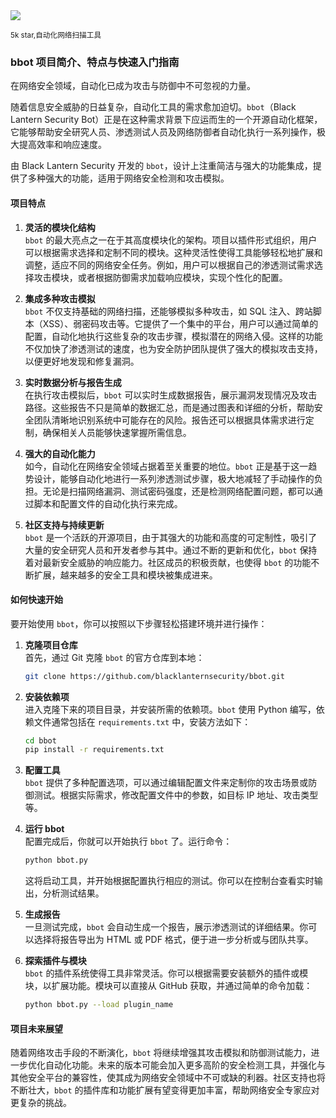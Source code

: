
<img src="/assets/image/241122-bbot.png">

<small>5k star,自动化网络扫描工具</small>


### bbot 项目简介、特点与快速入门指南

在网络安全领域，自动化已成为攻击与防御中不可忽视的力量。

随着信息安全威胁的日益复杂，自动化工具的需求愈加迫切。`bbot`（Black Lantern Security Bot）正是在这种需求背景下应运而生的一个开源自动化框架，它能够帮助安全研究人员、渗透测试人员及网络防御者自动化执行一系列操作，极大提高效率和响应速度。

由 Black Lantern Security 开发的 `bbot`，设计上注重简洁与强大的功能集成，提供了多种强大的功能，适用于网络安全检测和攻击模拟。



#### 项目特点

1. **灵活的模块化结构**  
   `bbot` 的最大亮点之一在于其高度模块化的架构。项目以插件形式组织，用户可以根据需求选择和定制不同的模块。这种灵活性使得工具能够轻松地扩展和调整，适应不同的网络安全任务。例如，用户可以根据自己的渗透测试需求选择攻击模块，或者根据防御需求加载响应模块，实现个性化的配置。

2. **集成多种攻击模拟**  
   `bbot` 不仅支持基础的网络扫描，还能够模拟多种攻击，如 SQL 注入、跨站脚本（XSS）、弱密码攻击等。它提供了一个集中的平台，用户可以通过简单的配置，自动化地执行这些复杂的攻击步骤，模拟潜在的网络入侵。这样的功能不仅加快了渗透测试的速度，也为安全防护团队提供了强大的模拟攻击支持，以便更好地发现和修复漏洞。

3. **实时数据分析与报告生成**  
   在执行攻击模拟后，`bbot` 可以实时生成数据报告，展示漏洞发现情况及攻击路径。这些报告不只是简单的数据汇总，而是通过图表和详细的分析，帮助安全团队清晰地识别系统中可能存在的风险。报告还可以根据具体需求进行定制，确保相关人员能够快速掌握所需信息。

4. **强大的自动化能力**  
   如今，自动化在网络安全领域占据着至关重要的地位。`bbot` 正是基于这一趋势设计，能够自动化地进行一系列渗透测试步骤，极大地减轻了手动操作的负担。无论是扫描网络漏洞、测试密码强度，还是检测网络配置问题，都可以通过脚本和配置文件的自动化执行来完成。

5. **社区支持与持续更新**  
   `bbot` 是一个活跃的开源项目，由于其强大的功能和高度的可定制性，吸引了大量的安全研究人员和开发者参与其中。通过不断的更新和优化，`bbot` 保持着对最新安全威胁的响应能力。社区成员的积极贡献，也使得 `bbot` 的功能不断扩展，越来越多的安全工具和模块被集成进来。

#### 如何快速开始

要开始使用 `bbot`，你可以按照以下步骤轻松搭建环境并进行操作：

1. **克隆项目仓库**  
   首先，通过 Git 克隆 `bbot` 的官方仓库到本地：
   ```bash
   git clone https://github.com/blacklanternsecurity/bbot.git
   ```

2. **安装依赖项**  
   进入克隆下来的项目目录，并安装所需的依赖项。`bbot` 使用 Python 编写，依赖文件通常包括在 `requirements.txt` 中，安装方法如下：
   ```bash
   cd bbot
   pip install -r requirements.txt
   ```

3. **配置工具**  
   `bbot` 提供了多种配置选项，可以通过编辑配置文件来定制你的攻击场景或防御测试。根据实际需求，修改配置文件中的参数，如目标 IP 地址、攻击类型等。

4. **运行 bbot**  
   配置完成后，你就可以开始执行 `bbot` 了。运行命令：
   ```bash
   python bbot.py
   ```
   这将启动工具，并开始根据配置执行相应的测试。你可以在控制台查看实时输出，分析测试结果。

5. **生成报告**  
   一旦测试完成，`bbot` 会自动生成一个报告，展示渗透测试的详细结果。你可以选择将报告导出为 HTML 或 PDF 格式，便于进一步分析或与团队共享。

6. **探索插件与模块**  
   `bbot` 的插件系统使得工具非常灵活。你可以根据需要安装额外的插件或模块，以扩展功能。模块可以直接从 GitHub 获取，并通过简单的命令加载：
   ```bash
   python bbot.py --load plugin_name
   ```

#### 项目未来展望

随着网络攻击手段的不断演化，`bbot` 将继续增强其攻击模拟和防御测试能力，进一步优化自动化功能。未来的版本可能会加入更多高阶的安全检测工具，并强化与其他安全平台的兼容性，使其成为网络安全领域中不可或缺的利器。社区支持也将不断壮大，`bbot` 的插件库和功能扩展有望变得更加丰富，帮助网络安全专家应对更复杂的挑战。